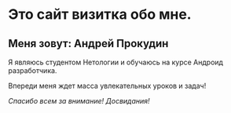# Это сайт визитка обо мне.

## Меня зовут: Андрей Прокудин

Я являюсь студентом Нетологии и обучаюсь на курсе Андроид разработчика.

Впереди меня ждет масса увлекательных уроков и задач!


_Спасибо всем за внимание! Досвидания!_